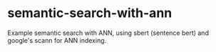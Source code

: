 # semantic-search-with-ann
Example semantic search with ANN, using sbert (sentence bert) and google's scann for ANN indexing.
